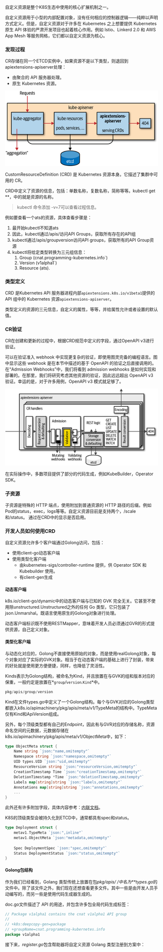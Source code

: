 自定义资源是整个K8S生态中使用的核心扩展机制之一。

自定义资源用于小型的内部配置对象，没有任何相应的控制器逻辑——纯粹以声明方式定义。但是，自定义资源对于许多在 Kubernetes 之上想要提供 Kubernetes 原生 API 体验的严肃开发项目也起着核心作用。例如 Istio、Linkerd 2.0 和 AWS App Mesh 等服务网格，它们都以自定义资源为核心。

### 发现过程

CR存储在同一个ETCD实例中，如果资源不是以下类型，则退回到apiextensions-apiserver处理：

- 由聚合的 API 服务器处理。
- 原生 Kubernetes 资源。

![image-20220125110048116](使用CR.assets/image-20220125110048116.png)

CustomResourceDefinition (CRD) 是 Kubernetes 资源本身。它描述了集群中可用的 CR。

CRD中定义了资源的信息，包括：单数名称，复数名称，简称等等。kubectl get **，中的就是资源的名称。

> kubectl 命令添加  -v=7可以查看过程信息。

例如要查看一个ats的资源，具体查看步骤是：

1. 最开始kubectl不知道ats
2. 因此，kubectl通过/apis/访问API Groups，获取所有存在的API组
3. kubectl通过/apis/groupversion访问API groups，获取所有的API Group资源
4. kubectl将给定类型转换为三元组信息：
   1. Group (cnat.programming-kubernetes.info`)
   2. Version (v1alpha1`)
   3. Resource (ats).

### 类型定义

CRD 是Kubernetes API 服务器进程内部`apiextensions.k8s.io/v1beta1`提供的API 组中的 Kubernetes 资源`apiextensions-apiserver`。

类型定义的资源的三元信息，自定义的属性，等等，并给属性允许或者设置的默认值。

### CR验证

CR在创建和更新的过程中，根据CRD规范中定义的字段，通过OpenAPI v3进行验证。

可以在验证准入 webhook 中实现更复杂的验证，即使用图灵完备的编程语言。图中显示这些 webhook 是在本节中描述的基于 OpenAPI 的验证之后直接调用的。在“Admission Webhooks”中，我们将看到 admission webhooks 是如何实现和部署的。在那里，我们将研究考虑其他资源的验证，因此远远超出 OpenAPI v3 验证。幸运的是，对于许多用例，OpenAPI v3 模式就足够了。

![image-20220125113533499](使用CR.assets/image-20220125113533499.png)

在实际操作中，多数项目提供了部分的代码生成，例如KubeBuilder，Operator SDK。

### 子资源

子资源是特殊的 HTTP 端点，使用附加到普通资源的 HTTP 路径的后缀。例如Pod的status，exec，logs等等。自定义资源目前是支持两个，/scale和/status。 通过在CRD中的显示是否启用。

### 开发人员如何使用CRD

自定义资源允许多个客户端通过Golong访问，包括：

- 使用client-go动态客户端
- 使用类型化客户端
  - 由kubernetes-sigs/controller-runtime 提供，供 Operator SDK 和 Kubebuilder 使用。
  - 有client-gen生成

#### 动态客户端

k8s.io/client-go/dynamic中的动态客户端与已知的 GVK 完全无关。它甚至不使用除unstructured.Unstructured之外的任何 Go 类型，它只包装了json.Unmarshal。既语言使用原生的Golong对象进行处理。

动态客户端标识既不使用RESTMapper，意味着开发人员必须通过GVR的形式提供资源，自己定义对象。

#### 类型化客户端

与动态化对应的，Golong不直接使用原始的对象，而是使用realGolong对象，每个对象对应了实际的GVK对象。相当于在动态客户端的基础上进行了封装，带来的好处就是使用更方便便捷，同样，也降低了灵活性。



Kinds表示为Golong结构，被命名为Kind，并且放置在与GVK的组和版本对应的保重，一般约定是放置在*`group`*/*`version`*.*`Kind`*中。

```go
pkg/apis/group/version
```

Kind在文件types.go中定义了一个Golong结构。每个与GVK对应的Golong类型都嵌入k8s.io/apimachinery/pkg/apis/meta/v1/TypeMeta的结构中。TypeMeta仅有Kind和ApiVersion组成。

另外，每个顶级类型都有自己的Endpoint，因此有与GVR对应的存储名称，资源命名空间的元数据，元数据存储在k8s.io/apimachinery/pkg/apis/meta/v1/ObjectMeta中，如下：

```go
type ObjectMeta struct {
    Name string `json:"name,omitempty"`
    Namespace string `json:"namespace,omitempty"`
    UID types.UID `json:"uid,omitempty"`
    ResourceVersion string `json:"resourceVersion,omitempty"`
    CreationTimestamp Time `json:"creationTimestamp,omitempty"`
    DeletionTimestamp *Time `json:"deletionTimestamp,omitempty"`
    Labels map[string]string `json:"labels,omitempty"`
    Annotations map[string]string `json:"annotations,omitempty"`
    ...
}
```

此外还有许多附加字段，具体内容参考：[内联文档](https://github.com/kubernetes/apimachinery/blob/0aa9751e8aaff1b6afa1ca5270d8e280878797e4/pkg/apis/meta/v1/types.go#L94)。

K8S的顶级类型会被持久化到ETCD中，通常都具有spec和status。

```go
type Deployment struct {
    metav1.TypeMeta `json:",inline"`
    metav1.ObjectMeta `json:"metadata,omitempty"`

    Spec DeploymentSpec `json:"spec,omitempty"`
    Status DeploymentStatus `json:"status,omitempty"`
}
```

#### Golong包结构

作为我们已经看到，Golang 类型传统上放置在包*pkg/apis/* */中名为**types.go*的文件中。除了该文件之外，我们现在还想查看更多文件。其中一些是由开发人员手动编写的，而另一些是使用代码生成器生成的。

doc.go文件描述了 API 的用途，并包含许多包全局代码生成标签：

```go
// Package v1alpha1 contains the cnat v1alpha1 API group
//
// +k8s:deepcopy-gen=package
// +groupName=cnat.programming-kubernetes.info
package v1alpha1
```

接下来，*register.go*包含帮助器将自定义资源 Golang 类型注册到方案中：